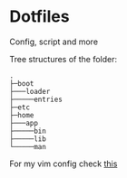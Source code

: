 # Dotfiles
Config, script and more

Tree structures of the folder:
```
.
├─boot
├───loader
├─────entries
├─etc
├─home
├───app
├─────bin
├─────lib
└─────man

```
For my vim config check [this](https://github.com/FrancescoDeSimone/vim_config)
